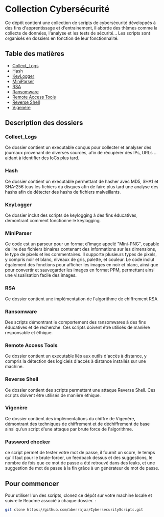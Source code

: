 # Collection Cybersécurité

Ce dépôt contient une collection de scripts de cybersécurité développés à des fins d'apprentissage et d'entrainement, il aborde des thèmes comme la collecte de données, l'analyse et les tests de sécurité... Les scripts sont organisés en dossiers en fonction de leur fonctionnalité.

## Table des matières

- [Collect_Logs](#collect_logs)
- [Hash](#hash)
- [KeyLogger](#keylogger)
- [MiniParser](#miniparser)
- [RSA](#rsa)
- [Ransomware](#ransomware)
- [Remote Access Tools](#remote-access-tools)
- [Reverse Shell](#reverse-shell)
- [Vigenère](#vigenère)

## Description des dossiers

### Collect_Logs
Ce dossier contient un executable conçus pour collecter et analyser des journaux provenant de diverses sources, afin de récupérer des IPs, URLs ... aidant à identifier des IoCs plus tard.

### Hash
Ce dossier contient un executable permettant de hasher avec MD5, SHA1 et SHA-256 tous les fichiers du disques afin de faire plus tard une analyse des hashs afin de détecter des hashs de fichiers malveillants.

### KeyLogger
Ce dossier inclut des scripts de keylogging à des fins éducatives, démontrant comment fonctionne le keylogging.

### MiniParser
Ce code est un parseur pour un format d'image appelé "Mini-PNG", capable de lire des fichiers binaires contenant des informations sur les dimensions, le type de pixels et les commentaires. Il supporte plusieurs types de pixels, y compris noir et blanc, niveaux de gris, palette, et couleur. Le code inclut également des fonctions pour afficher les images en noir et blanc, ainsi que pour convertir et sauvegarder les images en format PPM, permettant ainsi une visualisation facile des images.

### RSA
Ce dossier contient une implémentation de l'algorithme de chiffrement RSA.

### Ransomware
Des scripts démontrant le comportement des ransomwares à des fins éducatives et de recherche. Ces scripts doivent être utilisés de manière responsable et éthique.

### Remote Access Tools
Ce dossier contient un executable liés aux outils d'accès à distance, y compris la détection des logiciels d'accès à distance installés sur une machine.

### Reverse Shell
Ce dossier contient des scripts permettant une attaque Reverse Shell. Ces scripts doivent être utilisés de manière éthique.

### Vigenère
Ce dossier contient des implémentations du chiffre de Vigenère, démontrant des techniques de chiffrement et de déchiffrement de base ainsi qu'un script d'une attaque par brute force de l'algorithme.

### Password checker
ce script permet de tester votre mot de passe, il fournit un score, le temps qu'il faut pour le brute-forcer, un feedback dessus et des suggestions, le nombre de fois que ce mot de passe a été retrouvé dans des leaks, et une suggestion de mot de passe à la fin grâce à un générateur de mot de passe.

## Pour commencer

Pour utiliser l'un des scripts, clonez ce dépôt sur votre machine locale et suivre le Readme associé à chaque dossier. :

```bash
git clone https://github.com/aberrajaa/CybersecurityScripts.git
```


